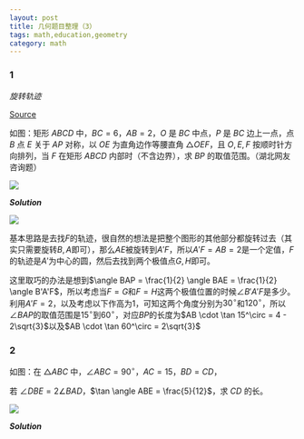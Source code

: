```yaml
---
layout: post 
title: 几何题目整理（3）
tags: math,education,geometry
category: math
---
```


### 1

*旋转轨迹*

[Source](https://www.bilibili.com/video/BV1Q2N1zjERy/?spm_id_from=333.1387.upload.video_card.click&vd_source=2c3b1cf87d67c244536d57d4d5b68285)

如图：矩形 $ABCD$ 中，$BC = 6$，$AB = 2$，$O$ 是 $BC$ 中点，$P$ 是 $BC$ 边上一点，点 $B$ 点 $E$ 关于 $AP$ 对称，以 $OE$ 为直角边作等腰直角 $\triangle OEF$，且 $O, E, F$ 按顺时针方向排列，当 $F$ 在矩形 $ABCD$ 内部时（不含边界），求 $BP$ 的取值范围。（湖北网友咨询题）


![](https://crsando.github.io/images/2025-08-23/A-001.png)


***Solution***

![](https://crsando.github.io/images/2025-08-23/A-001-Ans.png)

基本思路是去找$F$的轨迹，很自然的想法是把整个图形的其他部分都旋转过去（其实只需要旋转$B,A$即可），那么$AE$被旋转到$A'F$，所以$A'F = AB = 2$是一个定值，$F$的轨迹是$A'$为中心的圆，然后去找到两个极值点$G,H$即可。

这里取巧的办法是想到$\angle BAP = \frac{1}{2} \angle BAE = \frac{1}{2} \angle B'A'F$，所以考虑当$F = G$和$F = H$这两个极值位置的时候$\angle B'A'F$是多少。利用$A'F = 2$，以及考虑以下作高为$1$，可知这两个角度分别为$30^\circ$和$120^\circ$，所以$\angle BAP$的取值范围是$15^\circ$到$60^\circ$，对应$BP$的长度为$AB \cdot \tan 15^\circ = 4 - 2\sqrt{3}$以及$AB \cdot \tan 60^\circ = 2\sqrt{3}$


### 2

如图：在 $\triangle ABC$ 中，$\angle ABC = 90^\circ$，$AC = 15$，$BD = CD$，

若 $\angle DBE = 2\angle BAD$，$\tan \angle ABE = \frac{5}{12}$，求 $CD$ 的长。

![](https://crsando.github.io/images/2025-08-23/A-002.png)

***Solution***

